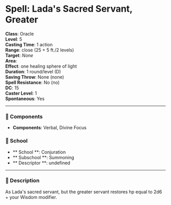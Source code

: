 
# Spell: Lada's Sacred Servant, Greater
**Class**: Oracle  
**Level**: 5  
**Casting Time**: 1 action  
**Range**: close (25 + 5 ft./2 levels)  
**Target**: _None_  
**Area**:   
**Effect**: one healing sphere of light  
**Duration**: 1 round/level (D)  
**Saving Throw**: None (none)  
**Spell Resistance**: No (no)  
**DC**: 15  
**Caster Level**: 1  
**Spontaneous**: Yes

---

### 🔮 Components
- **Components**: Verbal, Divine Focus

### 🏫 School
- ** School **: Conjuration
- ** Subschool **: Summoning
- ** Descriptor **: undefined
---

### 📜 Description
As Lada's sacred servant, but the greater servant restores hp equal to 2d6 + your Wisdom modifier.

